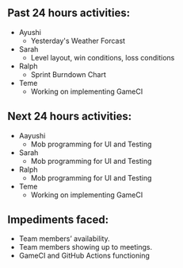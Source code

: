 ## Past 24 hours activities:  
* Ayushi
  * Yesterday's Weather Forcast 
* Sarah
  * Level layout, win conditions, loss conditions
* Ralph
  * Sprint Burndown Chart
* Teme
  * Working on implementing GameCI
## Next 24 hours activities: 
* Aayushi
  * Mob programming for UI and Testing
* Sarah  
  * Mob programming for UI and Testing
* Ralph
  * Mob programming for UI and Testing
* Teme
  * Working on implementing GameCI
## Impediments faced: 
* Team members’ availability. 
* Team members showing up to meetings.
* GameCI and GitHub Actions functioning
